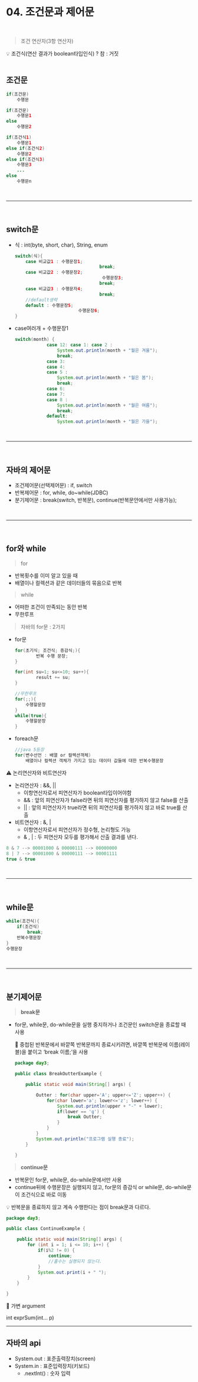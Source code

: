 # 04. 조건문과 제어문

<br>

> 조건 연산자(3항 연산자)
> 

<aside>
💡 조건식(연산 결과가 boolean타입인식) ? 참 : 거짓

</aside>

<br>

## 조건문

```java
if(조건문)
	수행문

if(조건문)
	수행문1
else
	수행문2

if(조건식1)
	수행문1
else if(조건식2)
	수행문2
else if(조건식3)
	수행문3
	...
else
	수행문n

```
<br>

---
<br>

## switch문

- 식 : int(byte, short, char), String, enum
    
    ```java
    switch(식){
    	case 비교값1 : 수행문장1;
    								break;
    	case 비교값2 : 수행문장2;
    								 수행문장3;
    								break;
    	case 비교값3 : 수행문자4;
    								break;
    	//default생략
    	default : 수행문장5;
    						수행문장6;
    }
    ```
    
- case여러개 + 수행문장1
    
    ```java
    switch(month) {
    			case 12: case 1: case 2 :
    				System.out.println(month + "월은 겨울");
    				break;
    			case 3:
    			case 4:
    			case 5 :
    				System.out.println(month + "월은 봄");
    				break;
    			case 6:
    			case 7:
    			case 8 :
    				System.out.println(month + "월은 여름");
    				break;
    			default:
    				System.out.println(month + "월은 가을");
    ```
    
<br>

---
<br>

## 자바의 제어문

- 조건제어문(선택제어문) : if, switch
- 반복제어문 : for, while, do~while(JDBC)
- 분기제어문 : break(switch, 반복문), continue(반복문안에서만 사용가능);

<br>

---
<br>

## for와 while

> for
> 
- 반복횟수를 이미 알고 있을 때
- 배열이나 컬렉션과 같은 데이터들의 묶음으로 반복

> while
> 
- 어떠한 조건이 만족되는 동안 반복
- 무한루프

> 자바의 for문 : 2가지
> 
- for문
    
    ```java
    for(초기식; 조건식; 증감식;){
    		반복 수행 문장;
    }
    
    for(int su=1; su<=10; su++){
    		result += su;
    }
    
    //무한루프
    for(;;){
    	수행할문장
    }
    while(true){
    	수행할문장
    }
    ```
    

- foreach문
    
    ```java
    //java 5등장
    for(변수선언 : 배열 or 컬렉션객체)
    	배열이나 컬렉션 객체가 가지고 있는 데이터 값들에 대한 반복수행문장
    
    ```

⚠️ 논리연산자와 비트연산자

- 논리연산자 : &&, ||
    - 이항연산자로서 피연산자가 boolean타입이어야함
    - && : 앞의 피연산자가 false라면 뒤의 피연산자를 평가하지 않고 false를 산출
    - || : 앞의 피연산자가 true라면 뒤의 피연산자를 평가하지 않고 바로 true를 산출
- 비트연산자 : &, |
    - 이항연산자로서 피연산자가 정수형, 논리형도 가능
    - & , | : 두 피연산자 모두를 평가해서 산출 결과를 낸다.

```java
8 & 7 --> 00001000 & 00000111 --> 00000000
8 | 7 --> 00001000 & 00000111 --> 00001111
true & true
```
<br>

---
<br>

## while문

```java
while(조건식){
	if(조건식)
		break;
	반복수행문장
}
수행문장 
```

<br>

---
<br>

## 분기제어문

> **break문**
> 
- for문, while문, do-while문을 실행 중지하거나 
조건문인 switch문을 종료할 때 사용
    
    💯 중첩된 반복문에서 바깥쪽 반복문까지 종료시키려면, 
    바깥쪽 반복문에 이름(레이블)을 붙이고 ‘break 이름;’을 사용
    
    ```java
    package day3;
    
    public class BreakOutterExample {
    
    	public static void main(String[] args) {
    
    		Outter : for(char upper='A'; upper<='Z'; upper++) {
    			for(char lower='a'; lower<='z'; lower++) {
    				System.out.println(upper + "-" + lower);
    				if(lower == 'g') {
    					break Outter;
    				}
    			}
    		}
    		System.out.println("프로그램 실행 종료");
    	}
    
    }
    
    ```
    

> **continue문**
> 
- 반복문인 for문, while문, do-while문에서만 사용
- continue뒤에 수행문장은 실행되지 않고,
for문의 증감식 or while문, do-while문이 조건식으로 바로 이동

<aside>
💡 반복문을 종료하지 않고 계속 수행한다는 점이 break문과 다르다.

</aside>

```java
package day3;

public class ContinueExample {

	public static void main(String[] args) {
		for (int i = 1; i <= 10; i++) {
			if(i%2 != 0) {
				continue;
				//홀수는 실행되지 않는다.
			}
			System.out.print(i + " ");
		}
	}

}
```

💯 가변 argument

int exprSum(int… p)

---

## 자바의 api

- System.out : 표준출력장치(screen)
- System.in : 표준입력장치(키보드)
    - .nextInt() : 숫자 입력